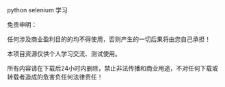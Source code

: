 
python selenium 学习

免责申明：

任何涉及商业盈利目的的均不得使用，否则产生的一切后果将由您自己承担！

本项目资源仅供个人学习交流、测试使用。

所有内容请在下载后24小时内删除，禁止非法传播和商业用途，不对任何下载或转载者造成的危害负任何法律责任！

